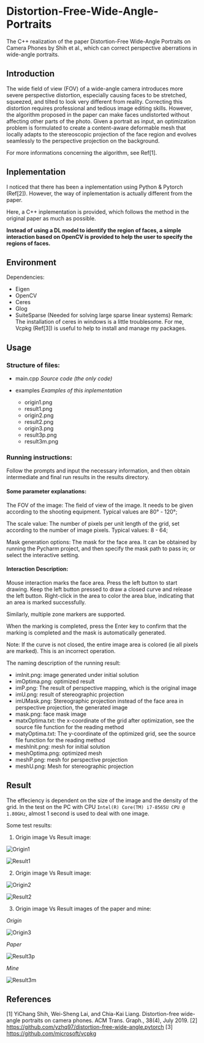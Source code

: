 # Distortion-Free-Wide-Angle-Portraits
The C++ realization of the paper Distortion-Free Wide-Angle Portraits on Camera Phones by Shih et al., which can correct perspective aberrations in wide-angle portraits. 

## Introduction
The wide field of view (FOV) of a wide-angle camera introduces more severe perspective distortion, especially causing faces to be stretched, squeezed, and tilted to look very different from reality. Correcting this distortion requires professional and tedious image editing skills. However, the algorithm proposed in the paper can make faces undistorted without affecting other parts of the photo. Given a portrait as input, an optimization problem is formulated to create a content-aware deformable mesh that locally adapts to the stereoscopic projection of the face region and evolves seamlessly to the perspective projection on the background.

For more informations concerning the algorithm, see Ref[1].

## Inplementation
I noticed that there has been a inplementation using Python & Pytorch (Ref[2]). However, the way of inplementation is actually different from the paper.

Here, a C++ inplementation is provided, which follows the method in the original paper as much as possible.

**Instead of using a DL model to identify the region of faces, a simple interaction based on OpenCV is provided to help the user to specify the regions of faces.**

## Environment
Dependencies:
* Eigen
* OpenCV
* Ceres
* Glog
* SuiteSparse (Needed for solving large sparse linear systems)
Remark: The installation of ceres in windows is a little troublesome. For me, Vcpkg (Ref[3]) is useful to help to install and manage my packages. 

## Usage
### Structure of files:

- main.cpp  *Source code (the only code)*

- examples  *Examples of this inplementation*
  - origin1.png
  - result1.png
  - origin2.png
  - result2.png
  - origin3.png
  - result3p.png
  - result3m.png
  
### Running instructions:

Follow the prompts and input the necessary information, and then obtain intermediate and final run results in the results directory.

#### Some parameter explanations:

The FOV of the image: The field of view of the image. It needs to be given according to the shooting equipment. Typical values are 80° - 120°;

The scale value: The number of pixels per unit length of the grid, set according to the number of image pixels. Typical values: 8 - 64;

Mask generation options: The mask for the face area. It can be obtained by running the Pycharm project, and then specify the mask path to pass in; or select the interactive setting.

#### Interaction Description:

Mouse interaction marks the face area. Press the left button to start drawing. Keep the left button pressed to draw a closed curve and release the left button. Right-click in the area to color the area blue, indicating that an area is marked successfully.

Similarly, multiple zone markers are supported.

When the marking is completed, press the Enter key to confirm that the marking is completed and the mask is automatically generated.

Note: If the curve is not closed, the entire image area is colored (ie all pixels are marked). This is an incorrect operation.

The naming description of the running result:

* imInit.png: image generated under initial solution
* imOptima.png: optimized result
* imP.png: The result of perspective mapping, which is the original image
* imU.png: result of stereographic projection
* imUMask.png: Stereographic projection instead of the face area in perspective projection, the generated image
* mask.png: face mask image
* matxOptima.txt: the x-coordinate of the grid after optimization, see the source file function for the reading method
* matyOptima.txt: The y-coordinate of the optimized grid, see the source file function for the reading method
* meshInit.png: mesh for initial solution
* meshOptima.png: optimized mesh
* meshP.png: mesh for perspective projection
* meshU.png: Mesh for stereographic projection

## Result
The effeciency is dependent on the size of the image and the density of the grid. In the test on the PC with CPU `Intel(R) Core(TM) i7-8565U CPU @ 1.80GHz`, almost 1 second is used to deal with one image.  

Some test results:

1. Origin image Vs Result image:

![Origin1](./examples/origin1.png)

![Result1](./examples/result1.png)

2. Origin image Vs Result image:

![Origin2](./examples/origin2.png)

![Result2](./examples/result2.png)

3. Origin image Vs Result images of the paper and mine:

*Origin*

![Origin3](./examples/origin3.png)

*Paper*

![Result3p](./examples/result3p.png)

*Mine*

![Result3m](./examples/result3m.png)

## References
[1] YiChang Shih, Wei-Sheng Lai, and Chia-Kai Liang. Distortion-free wide-angle portraits on camera phones. ACM Trans. Graph., 38(4), July 2019.
[2] https://github.com/yzhq97/distortion-free-wide-angle.pytorch
[3] https://github.com/microsoft/vcpkg
